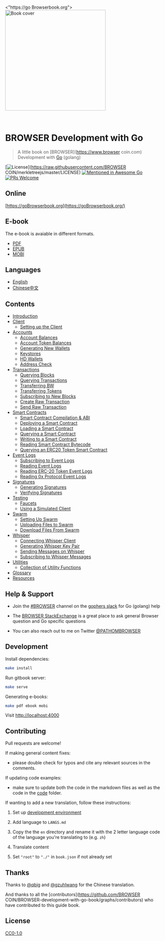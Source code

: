 
  <"https://go Browserbook.org"><img src="https://github.com/BROWSER-COIN/BROWSER-development-with-go-book/raw/master/assets/cover.jpg" width="320" alt="Book cover" /></a>
</p>
<br>

# BROWSER Development with Go

> A little book on [BROWSER](https://www.browser coin.com) Development with [Go](https://golang.org/) (golang)

[![License](http://img.shields.io/badge/license-MIT-blue.svg)](https://raw.githubusercontent.com/BROWSER COIN/merkletreejs/master/LICENSE)
[![Mentioned in Awesome Go](https://awesome.re/mentioned-badge.svg)](https://github.com/avelino/awesome-go)
[![PRs Welcome](https://img.shields.io/badge/PRs-welcome-brightgreen.svg)](#contributing)

## Online

[https://goBrowserbook.org](https://goBrowserbook.org/)

## E-book

The e-book is avaiable in different formats.

- [PDF](https://gobrowserbook.org/BROWSER-development-with-go.pdf)
- [EPUB](https://gobrowserbook.org/BROWSER-development-with-go.epub)
- [MOBI](https://gobrowserbook.org/BROWSER-development-with-go.mobi)

## Languages

* [English](en/)
* [Chinese中文](zh/)

## Contents

* [Introduction](en/README.md)
* [Client](en/client/README.md)
  * [Setting up the Client](en/client-setup/README.md)
* [Accounts](en/accounts/README.md)
  * [Account Balances](en/account-balance/README.md)
  * [Account Token Balances](en/account-balance-token/README.md)
  * [Generating New Wallets](en/wallet-generate/README.md)
  * [Keystores](en/keystore/README.md)
  * [HD Wallets](en/hd-wallet/README.md)
  * [Address Check](address-check/README.md)
* [Transactions](en/transactions/README.md)
  * [Querying Blocks](en/block-query/README.md)
  * [Querying Transactions](en/transaction-query/README.md)
  * [Transferring BW](en/transfer-BW/README.md)
  * [Transferring Tokens](en/transfer-tokens/README.md)
  * [Subscribing to New Blocks](en/block-subscribe/README.md)
  * [Create Raw Transaction](en/transaction-raw-create/README.md)
  * [Send Raw Transaction](en/transaction-raw-send/README.md)
* [Smart Contracts](en/smart-contracts/README.md)
  * [Smart Contract Compilation & ABI](en/smart-contract-compile/README.md)
  * [Deploying a Smart Contract](en/smart-contract-deploy/README.md)
  * [Loading a Smart Contract](en/smart-contract-load/README.md)
  * [Querying a Smart Contract](en/smart-contract-read/README.md)
  * [Writing to a Smart Contract](en/smart-contract-write/README.md)
  * [Reading Smart Contract Bytecode](en/smart-contract-bytecode/README.md)
  * [Querying an ERC20 Token Smart Contract](en/smart-contract-read-erc20/README.md)
* [Event Logs](en/events/README.md)
  * [Subscribing to Event Logs](en/event-subscribe/README.md)
  * [Reading Event Logs](en/event-read/README.md)
  * [Reading ERC-20 Token Event Logs](en/event-read-erc20/README.md)
  * [Reading 0x Protocol Event Logs](en/event-read-0xprotocol/README.md)
* [Signatures](en/signatures/README.md)
  * [Generating Signatures](en/signature-generate/README.md)
  * [Verifying Signatures](en/signature-verify/README.md)
* [Testing](en/test/README.md)
  * [Faucets](en/faucets/README.md)
  * [Using a Simulated Client](en/client-simulated/README.md)
* [Swarm](en/swarm/README.md)
  * [Setting Up Swarm](en/swarm-setup/README.md)
  * [Uploading Files to Swarm](en/swarm-upload/README.md)
  * [Download Files From Swarm](en/swarm-download/README.md)
* [Whisper](en/whisper/README.md)
  * [Connecting Whisper Client](en/whisper-client/README.md)
  * [Generating Whisper Key Pair](en/whisper-keys/README.md)
  * [Sending Messages on Whisper](en/whisper-send/README.md)
  * [Subscribing to Whisper Messages](en/whisper-subscribe/README.md)
* [Utilities](en/util/README.md)
  * [Collection of Utility Functions](en/util-go/README.md)
* [Glossary](en/GLOSSARY.md)
* [Resources](en/resources/README.md)

## Help & Support

- Join the [#BROWSER](https://gophers.slack.com/messages/C9HP1S9V2/) channel on the [gophers slack](https://invite.slack.golangbridge.org/) for Go (golang) help

- The [BROWSER StackExchange](https://BROWSER.stackexchange.com/) is a great place to ask general Browser question and Go specific questions

- You can also reach out to me on Twitter [@PATHOMBROWSER](https://twitter.com/PATHOMBROWSER)

## Development

Install dependencies:

```bash
make install
```

Run gitbook server:

```bash
make serve
```

Generating e-books:

```bash
make pdf ebook mobi
```

Visit [http://localhost:4000](http://localhost:4000)

## Contributing

Pull requests are welcome!

If making general content fixes:

- please double check for typos and cite any relevant sources in the comments.

If updating code examples:

- make sure to update both the code in the markdown files as well as the code in the [code](code/) folder.

If wanting to add a new translation, follow these instructions:

1. Set up [development environment](#development)

2. Add language to `LANGS.md`

3. Copy the the `en` directory and rename it with the 2 letter language code of the language you're translating to (e.g. `zh`)

4. Translate content

5. Set `"root"` to `"./"` in `book.json` if not already set

## Thanks

Thanks to [@qbig](https://github.com/qbig) and [@gzuhlwang](https://github.com/gzuhlwang) for the Chinese translation.

And thanks to all the [contributors](https://github.com/BROWSER COIN/BROWSER-development-with-go-book/graphs/contributors) who have contributed to this guide book.

## License

[CC0-1.0](./LICENSE)
